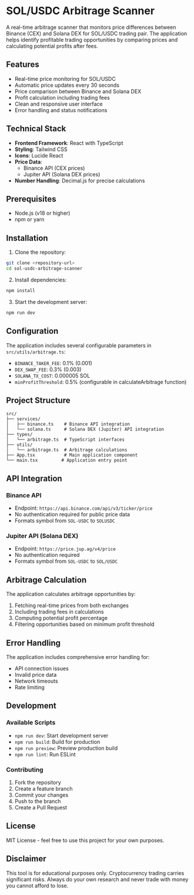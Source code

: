 # SOL/USDC Arbitrage Scanner

A real-time arbitrage scanner that monitors price differences between Binance (CEX) and Solana DEX for SOL/USDC trading pair. The application helps identify profitable trading opportunities by comparing prices and calculating potential profits after fees.

## Features

- Real-time price monitoring for SOL/USDC
- Automatic price updates every 30 seconds
- Price comparison between Binance and Solana DEX
- Profit calculation including trading fees
- Clean and responsive user interface
- Error handling and status notifications

## Technical Stack

- **Frontend Framework**: React with TypeScript
- **Styling**: Tailwind CSS
- **Icons**: Lucide React
- **Price Data**: 
  - Binance API (CEX prices)
  - Jupiter API (Solana DEX prices)
- **Number Handling**: Decimal.js for precise calculations

## Prerequisites

- Node.js (v18 or higher)
- npm or yarn

## Installation

1. Clone the repository:
```bash
git clone <repository-url>
cd sol-usdc-arbitrage-scanner
```

2. Install dependencies:
```bash
npm install
```

3. Start the development server:
```bash
npm run dev
```

## Configuration

The application includes several configurable parameters in `src/utils/arbitrage.ts`:

- `BINANCE_TAKER_FEE`: 0.1% (0.001)
- `DEX_SWAP_FEE`: 0.3% (0.003)
- `SOLANA_TX_COST`: 0.000005 SOL
- `minProfitThreshold`: 0.5% (configurable in calculateArbitrage function)

## Project Structure

```
src/
├── services/
│   ├── binance.ts    # Binance API integration
│   └── solana.ts     # Solana DEX (Jupiter) API integration
├── types/
│   └── arbitrage.ts  # TypeScript interfaces
├── utils/
│   └── arbitrage.ts  # Arbitrage calculations
├── App.tsx           # Main application component
└── main.tsx         # Application entry point
```

## API Integration

### Binance API
- Endpoint: `https://api.binance.com/api/v3/ticker/price`
- No authentication required for public price data
- Formats symbol from `SOL-USDC` to `SOLUSDC`

### Jupiter API (Solana DEX)
- Endpoint: `https://price.jup.ag/v4/price`
- No authentication required
- Formats symbol from `SOL-USDC` to `SOL/USDC`

## Arbitrage Calculation

The application calculates arbitrage opportunities by:
1. Fetching real-time prices from both exchanges
2. Including trading fees in calculations
3. Computing potential profit percentage
4. Filtering opportunities based on minimum profit threshold

## Error Handling

The application includes comprehensive error handling for:
- API connection issues
- Invalid price data
- Network timeouts
- Rate limiting

## Development

### Available Scripts

- `npm run dev`: Start development server
- `npm run build`: Build for production
- `npm run preview`: Preview production build
- `npm run lint`: Run ESLint

### Contributing

1. Fork the repository
2. Create a feature branch
3. Commit your changes
4. Push to the branch
5. Create a Pull Request

## License

MIT License - feel free to use this project for your own purposes.

## Disclaimer

This tool is for educational purposes only. Cryptocurrency trading carries significant risks. Always do your own research and never trade with money you cannot afford to lose.